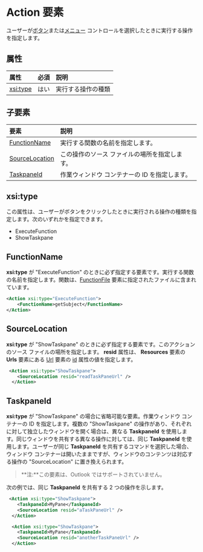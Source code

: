 # <a name="action-element"></a>Action 要素
 ユーザーが[ボタン](./control.md#button-control)または[メニュー](./control.md#menu-dropdown-button-controls) コントロールを選択したときに実行する操作を指定します。
 
## <a name="attributes"></a>属性

|  属性  |  必須  |  説明  |
|:-----|:-----|:-----|
|  [xsi:type](#xsitype)  |  はい  | 実行する操作の種類|


## <a name="child-elements"></a>子要素

|  要素 |  説明  |
|:-----|:-----|
|  [FunctionName](#functionname) |    実行する関数の名前を指定します。 |
|  [SourceLocation](#sourcelocation) |    この操作のソース ファイルの場所を指定します。 |
|  [TaskpaneId](#taskpaneid) | 作業ウィンドウ コンテナーの ID を指定します。|
  

## <a name="xsi:type"></a>xsi:type
この属性は、ユーザーがボタンをクリックしたときに実行される操作の種類を指定します。次のいずれかを指定できます。
- ExecuteFunction
- ShowTaskpane

## <a name="functionname"></a>FunctionName

**xsi:type** が "ExecuteFunction" のときに必ず指定する要素です。実行する関数の名前を指定します。関数は、[FunctionFile](./functionfile.md) 要素に指定されたファイルに含まれています。

```xml
<Action xsi:type="ExecuteFunction">
    <FunctionName>getSubject</FunctionName>
</Action>
```

## <a name="sourcelocation"></a>SourceLocation
**xsi:type** が "ShowTaskpane" のときに必ず指定する要素です。このアクションのソース ファイルの場所を指定します。 **resid** 属性は、 **Resources** 要素の **Urls** 要素にある [Url](./resources.md#urls) 要素の [id](./resources.md) 属性の値を指定します。

```xml
 <Action xsi:type="ShowTaskpane">
    <SourceLocation resid="readTaskPaneUrl" />
  </Action>
```  

## <a name="taskpaneid"></a>TaskpaneId
**xsi:type** が "ShowTaskpane" の場合に省略可能な要素。作業ウィンドウ コンテナーの ID を指定します。複数の "ShowTaskpane" の操作があり、それぞれに対して独立したウィンドウを開く場合は、異なる **TaskpaneId** を使用します。同じウィンドウを共有する異なる操作に対しては、同じ **TaskpaneId** を使用します。ユーザーが同じ **TaskpaneId** を共有するコマンドを選択した場合、ウィンドウ コンテナーは開いたままですが、ウィンドウのコンテンツは対応する操作の "SourceLocation" に置き換えられます。 

>**注:**この要素は、Outlook ではサポートされていません。

次の例では、同じ **TaskpaneId** を共有する 2 つの操作を示します。 


```xml
 <Action xsi:type="ShowTaskpane">
    <TaskpaneId>MyPane</TaskpaneId>
    <SourceLocation resid="aTaskPaneUrl" />
  </Action>

  <Action xsi:type="ShowTaskpane">
    <TaskpaneId>MyPane</TaskpaneId>
    <SourceLocation resid="anotherTaskPaneUrl" />
  </Action>
```  
